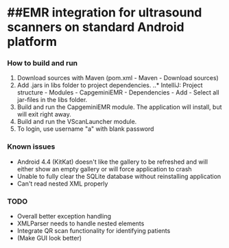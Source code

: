 ##EMR integration for ultrasound scanners on standard Android platform
==============================================================================

### How to build and run
1. Download sources with Maven (pom.xml - Maven - Download sources)
2. Add .jars in libs folder to project dependencies.
..* IntelliJ: Project structure - Modules - CapgeminiEMR - Dependencies - Add - Select all jar-files
in the libs folder.
3. Build and run the CapgeminiEMR module. The application will install, but will exit right away.
4. Build and run the VScanLauncher module.
5. To login, use username "a" with blank password

### Known issues
* Android 4.4 (KitKat) doesn't like the gallery to be refreshed and will either show
an empty gallery or will force application to crash
* Unable to fully clear the SQLite database without reinstalling application
* Can't read nested XML properly

### TODO
* Overall better exception handling
* XMLParser needs to handle nested elements
* Integrate QR scan functionality for identifying patients
* (Make GUI look better)
